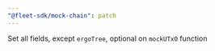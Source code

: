 ```yaml
---
"@fleet-sdk/mock-chain": patch
---
```


Set all fields, except `ergoTree`, optional on `mockUTxO` function
